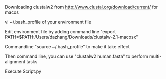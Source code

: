 Downloading clustalw2 from http://www.clustal.org/download/current/ for macos

vi ~/.bash_profile of your environment file

Edit environment file by adding command line "export PATH=$PATH:/Users/dazhang/Downloads/clustalw-2.1-macosx"

Commandline "source ~/.bash_profile" to make it take effect

Then command line, you can use "clustalw2 human.fasta" to perform multi-alignment tasks

Execute Script.py
